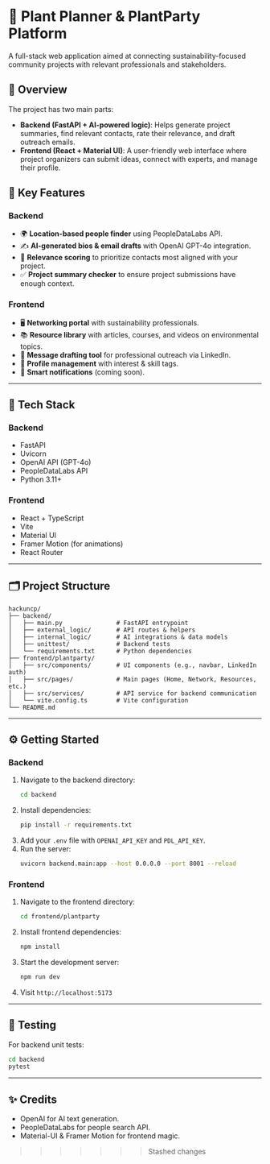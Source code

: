 
# 🌱 Plant Planner & PlantParty Platform

A full-stack web application aimed at connecting sustainability-focused community projects with relevant professionals and stakeholders. 

## 🚀 Overview

The project has two main parts:

- **Backend (FastAPI + AI-powered logic)**: Helps generate project summaries, find relevant contacts, rate their relevance, and draft outreach emails.
- **Frontend (React + Material UI)**: A user-friendly web interface where project organizers can submit ideas, connect with experts, and manage their profile.

## 🎯 Key Features

### Backend
- 🌍 **Location-based people finder** using PeopleDataLabs API.
- ✍️ **AI-generated bios & email drafts** with OpenAI GPT-4o integration.
- 🧠 **Relevance scoring** to prioritize contacts most aligned with your project.
- ✅ **Project summary checker** to ensure project submissions have enough context.

### Frontend
- 🖥️ **Networking portal** with sustainability professionals.
- 📚 **Resource library** with articles, courses, and videos on environmental topics.
- 📨 **Message drafting tool** for professional outreach via LinkedIn.
- 🧩 **Profile management** with interest & skill tags.
- 🔔 **Smart notifications** (coming soon).

---

## 🧩 Tech Stack

### Backend
- FastAPI
- Uvicorn
- OpenAI API (GPT-4o)
- PeopleDataLabs API
- Python 3.11+

### Frontend
- React + TypeScript
- Vite
- Material UI
- Framer Motion (for animations)
- React Router

---

## 🗂️ Project Structure

```
hackuncp/
├── backend/
│   ├── main.py               # FastAPI entrypoint
│   ├── external_logic/       # API routes & helpers
│   ├── internal_logic/       # AI integrations & data models
│   ├── unittest/             # Backend tests
│   └── requirements.txt      # Python dependencies
├── frontend/plantparty/
│   ├── src/components/       # UI components (e.g., navbar, LinkedIn auth)
│   ├── src/pages/            # Main pages (Home, Network, Resources, etc.)
│   ├── src/services/         # API service for backend communication
│   └── vite.config.ts        # Vite configuration
└── README.md
```

---

## ⚙️ Getting Started

### Backend

1. Navigate to the backend directory:
   ```bash
   cd backend
   ```
2. Install dependencies:
   ```bash
   pip install -r requirements.txt
   ```
3. Add your `.env` file with `OPENAI_API_KEY` and `PDL_API_KEY`.
4. Run the server:
   ```bash
   uvicorn backend.main:app --host 0.0.0.0 --port 8001 --reload
   ```

### Frontend

1. Navigate to the frontend directory:
   ```bash
   cd frontend/plantparty
   ```
2. Install frontend dependencies:
   ```bash
   npm install
   ```
3. Start the development server:
   ```bash
   npm run dev
   ```
4. Visit `http://localhost:5173`

---

## 🧪 Testing

For backend unit tests:
```bash
cd backend
pytest
```


---

## ✨ Credits
- OpenAI for AI text generation.
- PeopleDataLabs for people search API.
- Material-UI & Framer Motion for frontend magic.
>>>>>>> Stashed changes
